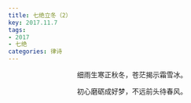 ```yaml
---
title: 七绝立冬（2）
key: 2017.11.7
tags: 
- 2017
- 七绝
categories: 律诗
---
```


<p align="center">细雨生寒正秋冬，苍茫揭示霜雪冰。
</p>
<p align="center">初心磨砺成好梦，不远前头待春风。
</p>
